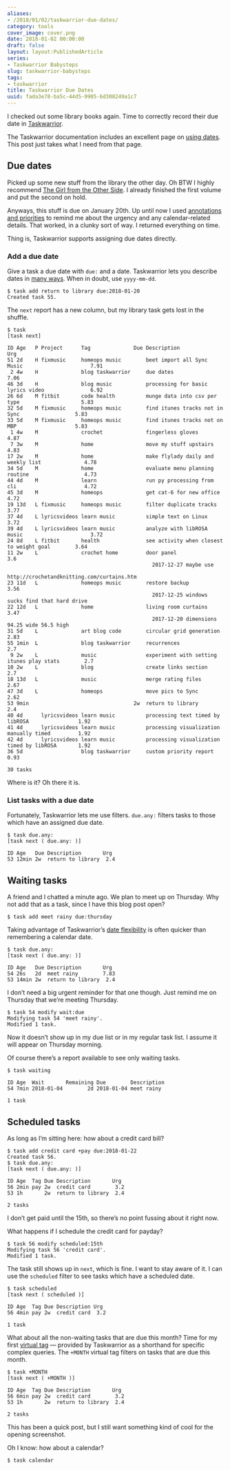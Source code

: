```yaml
---
aliases:
- /2018/01/02/taskwarrior-due-dates/
category: tools
cover_image: cover.png
date: 2018-01-02 00:00:00
draft: false
layout: layout:PublishedArticle
series:
- Taskwarrior Babysteps
slug: taskwarrior-babysteps
tags:
- taskwarrior
title: Taskwarrior Due Dates
uuid: fada3e78-ba5c-44d5-9905-6d308249a1c7
---
```


I checked out some library books again. Time to correctly record their
due date in [Taskwarrior](https://taskwarrior.org).

The Taskwarrior documentation includes an excellent page on [using
dates](https://taskwarrior.org/docs/using_dates.html). This post just
takes what I need from that page.

## Due dates

Picked up some new stuff from the library the other day. Oh BTW I highly
recommend [The Girl from the Other
Side](https://www.goodreads.com/book/show/30139736-the-girl-from-the-other-side).
I already finished the first volume and put the second on hold.

Anyways, this stuff is due on January 20th. Up until now I used
[annotations and priorities](/post/2017/12/taskwarrior-priorities) to
remind me about the urgency and any calendar-related details. That
worked, in a clunky sort of way. I returned everything on time.

Thing is, Taskwarrior supports assigning due dates directly.

### Add a due date

Give a task a due date with `due:` and a date. Taskwarrior lets you
describe dates in [many
ways](https://taskwarrior.org/docs/named_dates.html). When in doubt, use
`yyyy-mm-dd`.

    $ task add return to library due:2018-01-20
    Created task 55.

The `next` report has a new column, but my library task gets lost in the
shuffle.

    $ task
    [task next]

    ID Age   P Project      Tag              Due Description                                     Urg
    51 2d    H fixmusic     homeops music        beet import all Sync Music                      7.91
     2 4w    H              blog taskwarrior     due dates                                       7.06
    46 3d    H              blog music           processing for basic lyrics video               6.92
    26 6d    M fitbit       code health          munge data into csv per type                    5.83
    32 5d    M fixmusic     homeops music        find itunes tracks not in Sync                  5.83
    33 5d    M fixmusic     homeops music        find itunes tracks not on MBP                   5.83
     1 4w    M              crochet              fingerless gloves                               4.87
     7 3w    M              home                 move my stuff upstairs                          4.83
    17 2w    M              home                 make flylady daily and weekly list              4.78
    34 5d    M              home                 evaluate menu planning routine                  4.73
    44 4d    M              learn                run py processing from cli                      4.72
    45 3d    M              homeops              get cat-6 for new office                        4.72
    19 13d   L fixmusic     homeops music        filter duplicate tracks                         3.77
    37 4d    L lyricsvideos learn music          simple text on Linux                            3.72
    39 4d    L lyricsvideos learn music          analyze with libROSA music                      3.72
    24 8d    L fitbit       health               see activity when closest to weight goal        3.64
    11 2w    L              crochet home         door panel                                       3.6
                                                   2017-12-27 maybe use
                                                 http://crochetandknitting.com/curtains.htm
    23 11d   L              homeops music        restore backup                                  3.56
                                                   2017-12-25 windows sucks find that hard drive
    22 12d   L              home                 living room curtains                            3.47
                                                   2017-12-20 dimensions 94.25 wide 56.5 high
    31 5d    L              art blog code        circular grid generation                        2.83
    55 1min  L              blog taskwarrior     recurrences                                      2.7
     9 2w    L              music                experiment with setting itunes play stats        2.7
    10 2w    L              blog                 create links section                             2.7
    18 13d   L              music                merge rating files                              2.67
    47 3d    L              homeops              move pics to Sync                               2.62
    53 9min                                  2w  return to library                                2.4
    40 4d      lyricsvideos learn music          processing text timed by libROSA                1.92
    41 4d      lyricsvideos learn music          processing visualization manually timed         1.92
    42 4d      lyricsvideos learn music          processing visualization timed by libROSA       1.92
    36 5d                   blog taskwarrior     custom priority report                          0.93

    30 tasks

Where is it? Oh there it is.

### List tasks with a due date

Fortunately, Taskwarrior lets me use filters. `due.any:` filters tasks
to those which have an assigned due date.

    $ task due.any:
    [task next ( due.any: )]

    ID Age   Due Description       Urg
    53 12min 2w  return to library  2.4

## Waiting tasks

A friend and I chatted a minute ago. We plan to meet up on Thursday. Why
not add that as a task, since I have this blog post open?

    $ task add meet rainy due:thursday

Taking advantage of Taskwarrior’s [date
flexibility](https://taskwarrior.org/docs/named_dates.html) is often
quicker than remembering a calendar date.

    $ task due.any:
    [task next ( due.any: )]

    ID Age   Due Description       Urg
    54 26s   2d  meet rainy        7.83
    53 14min 2w  return to library  2.4

I don’t need a big urgent reminder for that one though. Just remind me
on Thursday that we’re meeting Thursday.

    $ task 54 modify wait:due
    Modifying task 54 'meet rainy'.
    Modified 1 task.

Now it doesn’t show up in my due list or in my regular task list. I
assume it will appear on Thursday morning.

Of course there’s a report available to see only waiting tasks.

    $ task waiting

    ID Age  Wait       Remaining Due        Description
    54 7min 2018-01-04        2d 2018-01-04 meet rainy

    1 task

## Scheduled tasks

As long as I’m sitting here: how about a credit card bill?

    $ task add credit card +pay due:2018-01-22
    Created task 56.
    $ task due.any:
    [task next ( due.any: )]

    ID Age  Tag Due Description       Urg
    56 2min pay 2w  credit card        3.2
    53 1h       2w  return to library  2.4

    2 tasks

I don’t get paid until the 15th, so there’s no point fussing about it
right now.

What happens if I schedule the credit card for payday?

    $ task 56 modify scheduled:15th
    Modifying task 56 'credit card'.
    Modified 1 task.

The task still shows up in `next`, which is fine. I want to stay aware
of it. I can use the `scheduled` filter to see tasks which have a
scheduled date.

    $ task scheduled
    [task next ( scheduled )]

    ID Age  Tag Due Description Urg
    56 4min pay 2w  credit card  3.2

    1 task

What about all the non-waiting tasks that are due this month? Time for
my first [virtual tag](https://taskwarrior.org/docs/tags.html#supported)
— provided by Taskwarrior as a shorthand for specific complex queries.
The `+MONTH` virtual tag filters on tasks that are due this month.

    $ task +MONTH
    [task next ( +MONTH )]

    ID Age  Tag Due Description       Urg
    56 6min pay 2w  credit card        3.2
    53 1h       2w  return to library  2.4

    2 tasks

This has been a quick post, but I still want something kind of cool for
the opening screenshot.

Oh I know: how about a calendar?

    $ task calendar